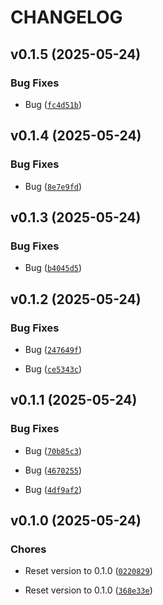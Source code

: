 # CHANGELOG


## v0.1.5 (2025-05-24)

### Bug Fixes

- Bug
  ([`fc4d51b`](https://github.com/mazzasaverio/job-posting-parser/commit/fc4d51b438a6f9eb5c3747dd54c7e39ab3914307))


## v0.1.4 (2025-05-24)

### Bug Fixes

- Bug
  ([`8e7e9fd`](https://github.com/mazzasaverio/job-posting-parser/commit/8e7e9fd2a39cb6bbea5a301461968289490a2857))


## v0.1.3 (2025-05-24)

### Bug Fixes

- Bug
  ([`b4045d5`](https://github.com/mazzasaverio/job-posting-parser/commit/b4045d51cf6039db065e9647d3a94923428f7c1c))


## v0.1.2 (2025-05-24)

### Bug Fixes

- Bug
  ([`247649f`](https://github.com/mazzasaverio/job-posting-parser/commit/247649fb1449f45baff97411ec4616f54881cc35))

- Bug
  ([`ce5343c`](https://github.com/mazzasaverio/job-posting-parser/commit/ce5343c6089d58343b1bcaeca4cc423559d45ac7))


## v0.1.1 (2025-05-24)

### Bug Fixes

- Bug
  ([`70b85c3`](https://github.com/mazzasaverio/job-posting-parser/commit/70b85c3e4d2128a828c928b20adaabc774f3fafd))

- Bug
  ([`4670255`](https://github.com/mazzasaverio/job-posting-parser/commit/467025555735c36805cca793d1d1f70cef4c735f))

- Bug
  ([`4df9af2`](https://github.com/mazzasaverio/job-posting-parser/commit/4df9af2ac463c82dfda4b48b87207aae4e39abad))


## v0.1.0 (2025-05-24)

### Chores

- Reset version to 0.1.0
  ([`0220829`](https://github.com/mazzasaverio/job-posting-parser/commit/02208298e455b8b6acf968f7ee896b098333e004))

- Reset version to 0.1.0
  ([`368e33e`](https://github.com/mazzasaverio/job-posting-parser/commit/368e33e0690cc5a8edcb8dad8b311b8949b3b2de))
